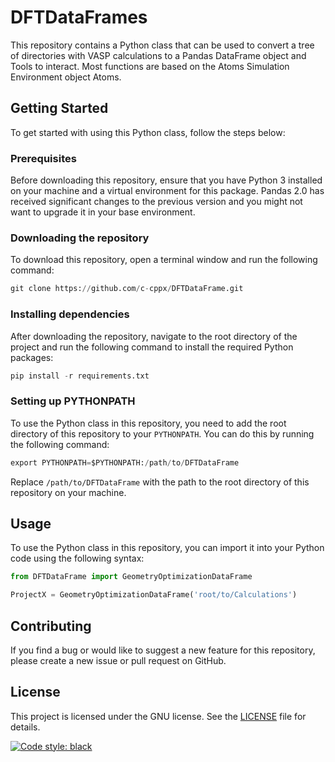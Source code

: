 # DFTDataFrames

This repository contains a Python class that can be used to convert a tree of directories with VASP calculations to a Pandas DataFrame object and Tools to interact. Most functions are based on the
Atoms Simulation Environment object Atoms.

## Getting Started

To get started with using this Python class, follow the steps below:

### Prerequisites

Before downloading this repository, ensure that you have Python 3 installed on your machine and a virtual environment for this package. Pandas 2.0 has received significant changes to the previous version and you might not want to upgrade it in your base environment.

### Downloading the repository

To download this repository, open a terminal window and run the following command:

```python
git clone https://github.com/c-cppx/DFTDataFrame.git
```

### Installing dependencies

After downloading the repository, navigate to the root directory of the project and run the following command to install the required Python packages:

```python
pip install -r requirements.txt
```

### Setting up PYTHONPATH

To use the Python class in this repository, you need to add the root directory of this repository to your `PYTHONPATH`. You can do this by running the following command:

```python
export PYTHONPATH=$PYTHONPATH:/path/to/DFTDataFrame
```

Replace `/path/to/DFTDataFrame` with the path to the root directory of this repository on your machine.

## Usage

To use the Python class in this repository, you can import it into your Python code using the following syntax:

```python
from DFTDataFrame import GeometryOptimizationDataFrame

ProjectX = GeometryOptimizationDataFrame('root/to/Calculations')
```

## Contributing

If you find a bug or would like to suggest a new feature for this repository, please create a new issue or pull request on GitHub.

## License

This project is licensed under the GNU license. See the [LICENSE](LICENSE) file for details.

[![Code style: black](https://img.shields.io/badge/code%20style-black-000000.svg)](https://github.com/psf/black)
